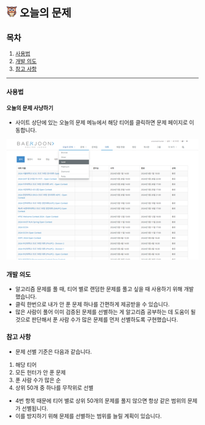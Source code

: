 # <img src="../../app/icons/256.png" width="28" height="28"> 오늘의 문제

## 목차

1.  [사용법](#사용법)
2.  [개발 의도](#개발-의도)
3.  [참고 사항](#참고-사항)

<hr>

### 사용법

#### 오늘의 문제 사냥하기

- 사이트 상단에 있는 오늘의 문제 메뉴에서 해당 티어를 클릭하면 문제 페이지로 이동합니다.

![daily-hunting](../images/daily-hunting.png)

### 개발 의도

- 알고리즘 문제를 풀 때, 티어 별로 랜덤한 문제를 풀고 싶을 때 사용하기 위해 개발했습니다.
- 클릭 한번으로 내가 안 푼 문제 하나를 간편하게 제공받을 수 있습니다.
- 많은 사람이 풀어 이미 검증된 문제를 선별하는 게 알고리즘 공부하는 데 도움이 될 것으로 판단해서 푼 사람 수가 많은 문제를 먼저 선별하도록 구현했습니다.

### 참고 사항

- 문제 선별 기준은 다음과 같습니다.

1.  해당 티어
2.  모든 헌터가 안 푼 문제
3.  푼 사람 수가 많은 순
4.  상위 50개 중 하나를 무작위로 선별

- 4번 항목 때문에 티어 별로 상위 50개의 문제를 풀지 않으면 항상 같은 범위의 문제가 선별됩니다.
- 이를 방지하기 위해 문제를 선별하는 범위를 늘릴 계획이 있습니다.

